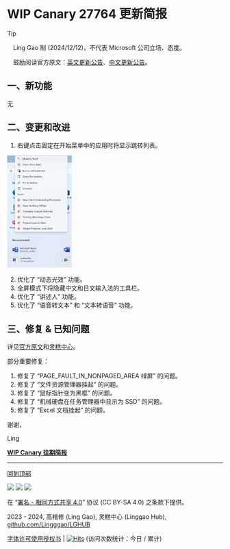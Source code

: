 <SPAN ID = 'HEAD'/>

# WIP Canary 27764 更新简报

> [!TIP]
>
> &emsp;Ling Gao 制 (2024/12/12)，不代表 Microsoft 公司立场、态度。
>
> &emsp;鼓励阅读官方原文：[英文更新公告](https://blogs.windows.com/windows-insider/2024/12/11/announcing-windows-11-insider-preview-build-27764-canary-channel)、[中文更新公告](https://aka.ms/AAtqk0g)。

## 一、新功能

无

## 二、变更和改进

1. 右键点击固定在开始菜单中的应用时将显示跳转列表。

<img src="https://github.com/Lingggao/LGHUB/blob/main/Images/27764_1.png?raw=true" width = "30%" />

2. 优化了 “动态光效” 功能。
3. 全屏模式下将隐藏中文和日文输入法的工具栏。
4. 优化了 “讲述人” 功能。
5. 优化了 “语音转文本” 和 “文本转语音” 功能。

## 三、修复 & 已知问题

详见[官方原文](https://blogs.windows.com/windows-insider/2024/12/11/announcing-windows-11-insider-preview-build-27764-canary-channel)和[灵糕中心](https://github.com/Lingggao/LGHUB)。

部分重要修复：

1. 修复了 “PAGE_FAULT_IN_NONPAGED_AREA 绿屏” 的问题。
2. 修复了 “文件资源管理器挂起” 的问题。
3. 修复了 “鼠标指针变为黑框” 的问题。
4. 修复了 “机械硬盘在任务管理器中显示为 SSD” 的问题。
5. 修复了 “Excel 文档挂起” 的问题。

谢谢，

Ling

[**WIP Canary 往期简报**](Documents/Canary_Previous)

---

[回到顶部](#HEAD)

<img src="https://mirrors.creativecommons.org/presskit/icons/cc.xlarge.png" width = "3%" /> <img src="https://mirrors.creativecommons.org/presskit/icons/by.xlarge.png" width = "3%" /> <img src="https://mirrors.creativecommons.org/presskit/icons/sa.xlarge.png" width = "3%" />

在 “[署名 - 相同方式共享 4.0](https://creativecommons.org/licenses/by-sa/4.0/legalcode.zh-Hans)” 协议 (CC BY-SA 4.0) 之条款下提供。

2023 - 2024, 高楷修 (Ling Gao), 灵糕中心 (Linggao Hub), [github.com/Lingggao/LGHUB](https://github.com/Lingggao/LGHUB)

[字体许可使用授权书](Images/字体许可使用授权书.png) | [![Hits](https://hits.seeyoufarm.com/api/count/incr/badge.svg?url=https%3A%2F%2Fgithub.com%2FLingggao%2FLGHUB&count_bg=%23737373&title_bg=%230078D7&icon=microsoft.svg&icon_color=%23FFFFFF&title=LGHUB&edge_flat=false)](https://hits.seeyoufarm.com) (访问次数统计：今日 / 累计)